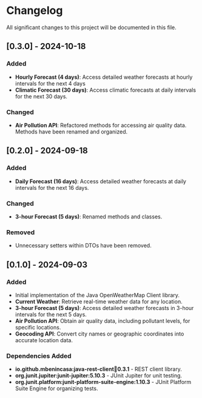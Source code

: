 # Changelog

All significant changes to this project will be documented in this file.

## [0.3.0] - 2024-10-18

### Added
- **Hourly Forecast (4 days)**: Access detailed weather forecasts at hourly intervals for the next 4 days
- **Climatic Forecast (30 days)**: Access climatic forecasts at daily intervals for the next 30 days.

### Changed
- **Air Pollution API**: Refactored methods for accessing air quality data. Methods have been renamed and organized.

## [0.2.0] - 2024-09-18

### Added
- **Daily Forecast (16 days)**: Access detailed weather forecasts at daily intervals for the next 16 days.

### Changed
- **3-hour Forecast (5 days)**: Renamed methods and classes.

### Removed
- Unnecessary setters within DTOs have been removed.

## [0.1.0] - 2024-09-03

### Added
- Initial implementation of the Java OpenWeatherMap Client library.
- **Current Weather**: Retrieve real-time weather data for any location.
- **3-hour Forecast (5 days)**: Access detailed weather forecasts in 3-hour intervals for the next 5 days.
- **Air Pollution API**: Obtain air quality data, including pollutant levels, for specific locations.
- **Geocoding API**: Convert city names or geographic coordinates into accurate location data.

### Dependencies Added
- **io.github.mbenincasa:java-rest-client:jar:0.3.1** - REST client library.
- **org.junit.jupiter:junit-jupiter:5.10.3** - JUnit Jupiter for unit testing.
- **org.junit.platform:junit-platform-suite-engine:1.10.3** - JUnit Platform Suite Engine for organizing tests.